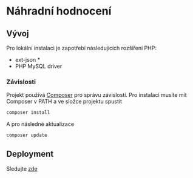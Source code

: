 # Náhradní hodnocení

## Vývoj
Pro lokální instalaci je zapotřebí následujících rozšířeni PHP:
- ext-json *
- PHP MySQL driver

### Závislosti
Projekt používá [Composer](https://getcomposer.org/) pro správu závislostí.
Pro instalaci musíte mít Composer v PATH a ve složce projektu spustit
```bash
composer install
```

A pro následné aktualizace
```bash
composer update
```

## Deployment
Sledujte [zde](https://github.com/SPSE-a-VOS-Pardubice/nahradni-hodnoceni/issues/8)

